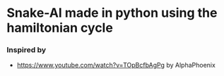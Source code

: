# Snake-AI made in python using the hamiltonian cycle

### Inspired by
* https://www.youtube.com/watch?v=TOpBcfbAgPg by AlphaPhoenix
